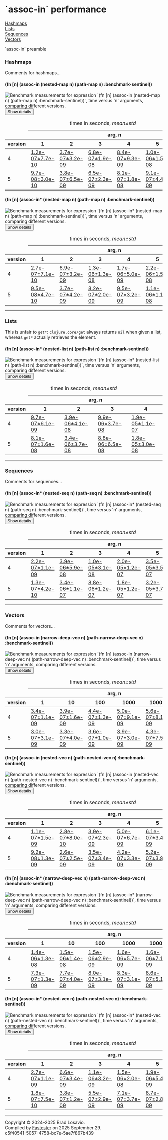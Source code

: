 
  <body>
    <h1>
      `assoc-in` performance
    </h1>
    <div>
      <a href="#group-0">Hashmaps</a><br>
      <a href="#group-1">Lists</a><br>
      <a href="#group-2">Sequences</a><br>
      <a href="#group-3">Vectors</a>
    </div>
    <div>
      <p>
        `assoc-in` preamble
      </p>
    </div>
    <section>
      <h3 id="group-0">
        Hashmaps
      </h3>
      <div>
        <p>
          Comments for hashmaps...
        </p>
      </div>
      <div>
        <h4 id="group-0-fexpr-0">
          (fn [n] (assoc-in (nested-map n) (path-map n) :benchmark-sentinel))
        </h4><img alt=
        "Benchmark measurements for expression `(fn [n] (assoc-in (nested-map n) (path-map n) :benchmark-sentinel))`, time versus &apos;n&apos; arguments, comparing different versions."
        src="img_assoc_in/group-0-fexpr-0.svg"><button class="collapser" type="button">Show details</button>
        <div class="collapsable">
          <table>
            <caption>
              times in seconds, <em>mean±std</em>
            </caption>
            <thead>
              <tr>
                <td></td>
                <th colspan="6">
                  arg, n
                </th>
              </tr>
              <tr>
                <th>
                  version
                </th>
                <th>
                  1
                </th>
                <th>
                  2
                </th>
                <th>
                  3
                </th>
                <th>
                  4
                </th>
                <th>
                  5
                </th>
                <th>
                  6
                </th>
              </tr>
            </thead>
            <tr>
              <td>
                4
              </td>
              <td>
                <a href="https://github.com/blosavio/fn_in/blob/main/resources/fn_in_performance/assoc_in/version 4/test-24.edn">1.2e-07±7.7e-10</a>
              </td>
              <td>
                <a href="https://github.com/blosavio/fn_in/blob/main/resources/fn_in_performance/assoc_in/version 4/test-25.edn">3.7e-07±3.2e-09</a>
              </td>
              <td>
                <a href="https://github.com/blosavio/fn_in/blob/main/resources/fn_in_performance/assoc_in/version 4/test-26.edn">6.8e-07±1.9e-08</a>
              </td>
              <td>
                <a href="https://github.com/blosavio/fn_in/blob/main/resources/fn_in_performance/assoc_in/version 4/test-27.edn">8.4e-07±9.3e-09</a>
              </td>
              <td>
                <a href="https://github.com/blosavio/fn_in/blob/main/resources/fn_in_performance/assoc_in/version 4/test-28.edn">1.0e-06±1.5e-08</a>
              </td>
              <td>
                <a href="https://github.com/blosavio/fn_in/blob/main/resources/fn_in_performance/assoc_in/version 4/test-29.edn">1.2e-06±1.1e-08</a>
              </td>
            </tr>
            <tr>
              <td>
                5
              </td>
              <td>
                <a href="https://github.com/blosavio/fn_in/blob/main/resources/fn_in_performance/assoc_in/version 5/test-24.edn">9.7e-08±3.0e-10</a>
              </td>
              <td>
                <a href="https://github.com/blosavio/fn_in/blob/main/resources/fn_in_performance/assoc_in/version 5/test-25.edn">3.8e-07±6.5e-09</a>
              </td>
              <td>
                <a href="https://github.com/blosavio/fn_in/blob/main/resources/fn_in_performance/assoc_in/version 5/test-26.edn">6.5e-07±2.3e-09</a>
              </td>
              <td>
                <a href="https://github.com/blosavio/fn_in/blob/main/resources/fn_in_performance/assoc_in/version 5/test-27.edn">8.1e-07±1.8e-08</a>
              </td>
              <td>
                <a href="https://github.com/blosavio/fn_in/blob/main/resources/fn_in_performance/assoc_in/version 5/test-28.edn">9.1e-07±4.4e-09</a>
              </td>
              <td>
                <a href="https://github.com/blosavio/fn_in/blob/main/resources/fn_in_performance/assoc_in/version 5/test-29.edn">1.0e-06±4.7e-09</a>
              </td>
            </tr>
          </table>
        </div>
        <h4 id="group-0-fexpr-1">
          (fn [n] (assoc-in* (nested-map n) (path-map n) :benchmark-sentinel))
        </h4><img alt=
        "Benchmark measurements for expression `(fn [n] (assoc-in* (nested-map n) (path-map n) :benchmark-sentinel))`, time versus &apos;n&apos; arguments, comparing different versions."
        src="img_assoc_in/group-0-fexpr-1.svg"><button class="collapser" type="button">Show details</button>
        <div class="collapsable">
          <table>
            <caption>
              times in seconds, <em>mean±std</em>
            </caption>
            <thead>
              <tr>
                <td></td>
                <th colspan="6">
                  arg, n
                </th>
              </tr>
              <tr>
                <th>
                  version
                </th>
                <th>
                  1
                </th>
                <th>
                  2
                </th>
                <th>
                  3
                </th>
                <th>
                  4
                </th>
                <th>
                  5
                </th>
                <th>
                  6
                </th>
              </tr>
            </thead>
            <tr>
              <td>
                4
              </td>
              <td>
                <a href="https://github.com/blosavio/fn_in/blob/main/resources/fn_in_performance/assoc_in/version 4/test-12.edn">2.7e-07±7.1e-10</a>
              </td>
              <td>
                <a href="https://github.com/blosavio/fn_in/blob/main/resources/fn_in_performance/assoc_in/version 4/test-13.edn">6.9e-07±3.2e-09</a>
              </td>
              <td>
                <a href="https://github.com/blosavio/fn_in/blob/main/resources/fn_in_performance/assoc_in/version 4/test-14.edn">1.3e-06±1.3e-08</a>
              </td>
              <td>
                <a href="https://github.com/blosavio/fn_in/blob/main/resources/fn_in_performance/assoc_in/version 4/test-15.edn">1.7e-06±5.0e-09</a>
              </td>
              <td>
                <a href="https://github.com/blosavio/fn_in/blob/main/resources/fn_in_performance/assoc_in/version 4/test-16.edn">2.2e-06±1.5e-08</a>
              </td>
              <td>
                <a href="https://github.com/blosavio/fn_in/blob/main/resources/fn_in_performance/assoc_in/version 4/test-17.edn">2.6e-06±9.1e-09</a>
              </td>
            </tr>
            <tr>
              <td>
                5
              </td>
              <td>
                <a href="https://github.com/blosavio/fn_in/blob/main/resources/fn_in_performance/assoc_in/version 5/test-12.edn">9.5e-08±4.7e-10</a>
              </td>
              <td>
                <a href="https://github.com/blosavio/fn_in/blob/main/resources/fn_in_performance/assoc_in/version 5/test-13.edn">3.7e-07±4.2e-09</a>
              </td>
              <td>
                <a href="https://github.com/blosavio/fn_in/blob/main/resources/fn_in_performance/assoc_in/version 5/test-14.edn">8.2e-07±2.0e-09</a>
              </td>
              <td>
                <a href="https://github.com/blosavio/fn_in/blob/main/resources/fn_in_performance/assoc_in/version 5/test-15.edn">9.5e-07±3.2e-09</a>
              </td>
              <td>
                <a href="https://github.com/blosavio/fn_in/blob/main/resources/fn_in_performance/assoc_in/version 5/test-16.edn">1.1e-06±1.1e-08</a>
              </td>
              <td>
                <a href="https://github.com/blosavio/fn_in/blob/main/resources/fn_in_performance/assoc_in/version 5/test-17.edn">1.2e-06±1.2e-08</a>
              </td>
            </tr>
          </table>
        </div>
      </div>
      <hr>
      <h3 id="group-1">
        Lists
      </h3>
      <div>
        <p>
          This is unfair to <code>get*</code>: <code>clojure.core/get</code> always returns <code>nil</code> when given a list, whereas <code>get*</code>
          actually retrieves the element.
        </p>
      </div>
      <div>
        <h4 id="group-1-fexpr-0">
          (fn [n] (assoc-in* (nested-list n) (path-list n) :benchmark-sentinel))
        </h4><img alt=
        "Benchmark measurements for expression `(fn [n] (assoc-in* (nested-list n) (path-list n) :benchmark-sentinel))`, time versus &apos;n&apos; arguments, comparing different versions."
        src="img_assoc_in/group-1-fexpr-0.svg"><button class="collapser" type="button">Show details</button>
        <div class="collapsable">
          <table>
            <caption>
              times in seconds, <em>mean±std</em>
            </caption>
            <thead>
              <tr>
                <td></td>
                <th colspan="4">
                  arg, n
                </th>
              </tr>
              <tr>
                <th>
                  version
                </th>
                <th>
                  1
                </th>
                <th>
                  2
                </th>
                <th>
                  3
                </th>
                <th>
                  4
                </th>
              </tr>
            </thead>
            <tr>
              <td>
                4
              </td>
              <td>
                <a href="https://github.com/blosavio/fn_in/blob/main/resources/fn_in_performance/assoc_in/version 4/test-42.edn">9.7e-07±6.1e-09</a>
              </td>
              <td>
                <a href="https://github.com/blosavio/fn_in/blob/main/resources/fn_in_performance/assoc_in/version 4/test-43.edn">3.9e-06±4.1e-08</a>
              </td>
              <td>
                <a href="https://github.com/blosavio/fn_in/blob/main/resources/fn_in_performance/assoc_in/version 4/test-44.edn">9.9e-06±3.7e-08</a>
              </td>
              <td>
                <a href="https://github.com/blosavio/fn_in/blob/main/resources/fn_in_performance/assoc_in/version 4/test-45.edn">1.9e-05±1.1e-07</a>
              </td>
            </tr>
            <tr>
              <td>
                5
              </td>
              <td>
                <a href="https://github.com/blosavio/fn_in/blob/main/resources/fn_in_performance/assoc_in/version 5/test-42.edn">8.1e-07±1.6e-08</a>
              </td>
              <td>
                <a href="https://github.com/blosavio/fn_in/blob/main/resources/fn_in_performance/assoc_in/version 5/test-43.edn">3.4e-06±3.7e-08</a>
              </td>
              <td>
                <a href="https://github.com/blosavio/fn_in/blob/main/resources/fn_in_performance/assoc_in/version 5/test-44.edn">8.8e-06±6.5e-08</a>
              </td>
              <td>
                <a href="https://github.com/blosavio/fn_in/blob/main/resources/fn_in_performance/assoc_in/version 5/test-45.edn">1.8e-05±3.0e-08</a>
              </td>
            </tr>
          </table>
        </div>
      </div>
      <hr>
      <h3 id="group-2">
        Sequences
      </h3>
      <div>
        <p>
          Comments for sequences...
        </p>
      </div>
      <div>
        <h4 id="group-2-fexpr-0">
          (fn [n] (assoc-in* (nested-seq n) (path-seq n) :benchmark-sentinel))
        </h4><img alt=
        "Benchmark measurements for expression `(fn [n] (assoc-in* (nested-seq n) (path-seq n) :benchmark-sentinel))`, time versus &apos;n&apos; arguments, comparing different versions."
        src="img_assoc_in/group-2-fexpr-0.svg"><button class="collapser" type="button">Show details</button>
        <div class="collapsable">
          <table>
            <caption>
              times in seconds, <em>mean±std</em>
            </caption>
            <thead>
              <tr>
                <td></td>
                <th colspan="6">
                  arg, n
                </th>
              </tr>
              <tr>
                <th>
                  version
                </th>
                <th>
                  1
                </th>
                <th>
                  2
                </th>
                <th>
                  3
                </th>
                <th>
                  4
                </th>
                <th>
                  5
                </th>
                <th>
                  6
                </th>
              </tr>
            </thead>
            <tr>
              <td>
                4
              </td>
              <td>
                <a href="https://github.com/blosavio/fn_in/blob/main/resources/fn_in_performance/assoc_in/version 4/test-30.edn">2.2e-07±1.1e-09</a>
              </td>
              <td>
                <a href="https://github.com/blosavio/fn_in/blob/main/resources/fn_in_performance/assoc_in/version 4/test-31.edn">3.9e-06±5.9e-08</a>
              </td>
              <td>
                <a href="https://github.com/blosavio/fn_in/blob/main/resources/fn_in_performance/assoc_in/version 4/test-32.edn">1.0e-05±3.1e-08</a>
              </td>
              <td>
                <a href="https://github.com/blosavio/fn_in/blob/main/resources/fn_in_performance/assoc_in/version 4/test-33.edn">2.0e-05±1.2e-07</a>
              </td>
              <td>
                <a href="https://github.com/blosavio/fn_in/blob/main/resources/fn_in_performance/assoc_in/version 4/test-34.edn">3.5e-05±3.5e-07</a>
              </td>
              <td>
                <a href="https://github.com/blosavio/fn_in/blob/main/resources/fn_in_performance/assoc_in/version 4/test-35.edn">5.4e-05±2.2e-07</a>
              </td>
            </tr>
            <tr>
              <td>
                5
              </td>
              <td>
                <a href="https://github.com/blosavio/fn_in/blob/main/resources/fn_in_performance/assoc_in/version 5/test-30.edn">1.3e-07±4.2e-10</a>
              </td>
              <td>
                <a href="https://github.com/blosavio/fn_in/blob/main/resources/fn_in_performance/assoc_in/version 5/test-31.edn">3.4e-06±1.1e-07</a>
              </td>
              <td>
                <a href="https://github.com/blosavio/fn_in/blob/main/resources/fn_in_performance/assoc_in/version 5/test-32.edn">8.8e-06±1.2e-07</a>
              </td>
              <td>
                <a href="https://github.com/blosavio/fn_in/blob/main/resources/fn_in_performance/assoc_in/version 5/test-33.edn">1.8e-05±1.2e-07</a>
              </td>
              <td>
                <a href="https://github.com/blosavio/fn_in/blob/main/resources/fn_in_performance/assoc_in/version 5/test-34.edn">3.2e-05±3.7e-07</a>
              </td>
              <td>
                <a href="https://github.com/blosavio/fn_in/blob/main/resources/fn_in_performance/assoc_in/version 5/test-35.edn">5.2e-05±1.1e-06</a>
              </td>
            </tr>
          </table>
        </div>
      </div>
      <hr>
      <h3 id="group-3">
        Vectors
      </h3>
      <div>
        <p>
          Comments for vectors...
        </p>
      </div>
      <div>
        <h4 id="group-3-fexpr-0">
          (fn [n] (assoc-in (narrow-deep-vec n) (path-narrow-deep-vec n) :benchmark-sentinel))
        </h4><img alt=
        "Benchmark measurements for expression `(fn [n] (assoc-in (narrow-deep-vec n) (path-narrow-deep-vec n) :benchmark-sentinel))`, time versus &apos;n&apos; arguments, comparing different versions."
        src="img_assoc_in/group-3-fexpr-0.svg"><button class="collapser" type="button">Show details</button>
        <div class="collapsable">
          <table>
            <caption>
              times in seconds, <em>mean±std</em>
            </caption>
            <thead>
              <tr>
                <td></td>
                <th colspan="6">
                  arg, n
                </th>
              </tr>
              <tr>
                <th>
                  version
                </th>
                <th>
                  1
                </th>
                <th>
                  10
                </th>
                <th>
                  100
                </th>
                <th>
                  1000
                </th>
                <th>
                  10000
                </th>
                <th>
                  100000
                </th>
              </tr>
            </thead>
            <tr>
              <td>
                4
              </td>
              <td>
                <a href="https://github.com/blosavio/fn_in/blob/main/resources/fn_in_performance/assoc_in/version 4/test-18.edn">3.4e-07±1.1e-09</a>
              </td>
              <td>
                <a href="https://github.com/blosavio/fn_in/blob/main/resources/fn_in_performance/assoc_in/version 4/test-19.edn">3.9e-07±1.6e-09</a>
              </td>
              <td>
                <a href="https://github.com/blosavio/fn_in/blob/main/resources/fn_in_performance/assoc_in/version 4/test-20.edn">4.4e-07±1.3e-09</a>
              </td>
              <td>
                <a href="https://github.com/blosavio/fn_in/blob/main/resources/fn_in_performance/assoc_in/version 4/test-21.edn">5.0e-07±9.1e-09</a>
              </td>
              <td>
                <a href="https://github.com/blosavio/fn_in/blob/main/resources/fn_in_performance/assoc_in/version 4/test-22.edn">5.6e-07±8.1e-09</a>
              </td>
              <td>
                <a href="https://github.com/blosavio/fn_in/blob/main/resources/fn_in_performance/assoc_in/version 4/test-23.edn">6.0e-07±8.2e-09</a>
              </td>
            </tr>
            <tr>
              <td>
                5
              </td>
              <td>
                <a href="https://github.com/blosavio/fn_in/blob/main/resources/fn_in_performance/assoc_in/version 5/test-18.edn">3.0e-07±3.1e-09</a>
              </td>
              <td>
                <a href="https://github.com/blosavio/fn_in/blob/main/resources/fn_in_performance/assoc_in/version 5/test-19.edn">3.3e-07±4.0e-09</a>
              </td>
              <td>
                <a href="https://github.com/blosavio/fn_in/blob/main/resources/fn_in_performance/assoc_in/version 5/test-20.edn">3.6e-07±1.0e-09</a>
              </td>
              <td>
                <a href="https://github.com/blosavio/fn_in/blob/main/resources/fn_in_performance/assoc_in/version 5/test-21.edn">3.9e-07±3.0e-09</a>
              </td>
              <td>
                <a href="https://github.com/blosavio/fn_in/blob/main/resources/fn_in_performance/assoc_in/version 5/test-22.edn">4.3e-07±7.5e-09</a>
              </td>
              <td>
                <a href="https://github.com/blosavio/fn_in/blob/main/resources/fn_in_performance/assoc_in/version 5/test-23.edn">4.4e-07±7.0e-09</a>
              </td>
            </tr>
          </table>
        </div>
        <h4 id="group-3-fexpr-1">
          (fn [n] (assoc-in (nested-vec n) (path-nested-vec n) :benchmark-sentinel))
        </h4><img alt=
        "Benchmark measurements for expression `(fn [n] (assoc-in (nested-vec n) (path-nested-vec n) :benchmark-sentinel))`, time versus &apos;n&apos; arguments, comparing different versions."
        src="img_assoc_in/group-3-fexpr-1.svg"><button class="collapser" type="button">Show details</button>
        <div class="collapsable">
          <table>
            <caption>
              times in seconds, <em>mean±std</em>
            </caption>
            <thead>
              <tr>
                <td></td>
                <th colspan="6">
                  arg, n
                </th>
              </tr>
              <tr>
                <th>
                  version
                </th>
                <th>
                  1
                </th>
                <th>
                  2
                </th>
                <th>
                  3
                </th>
                <th>
                  4
                </th>
                <th>
                  5
                </th>
                <th>
                  6
                </th>
              </tr>
            </thead>
            <tr>
              <td>
                4
              </td>
              <td>
                <a href="https://github.com/blosavio/fn_in/blob/main/resources/fn_in_performance/assoc_in/version 4/test-36.edn">1.1e-07±1.5e-09</a>
              </td>
              <td>
                <a href="https://github.com/blosavio/fn_in/blob/main/resources/fn_in_performance/assoc_in/version 4/test-37.edn">2.8e-07±8.0e-10</a>
              </td>
              <td>
                <a href="https://github.com/blosavio/fn_in/blob/main/resources/fn_in_performance/assoc_in/version 4/test-38.edn">3.9e-07±2.3e-09</a>
              </td>
              <td>
                <a href="https://github.com/blosavio/fn_in/blob/main/resources/fn_in_performance/assoc_in/version 4/test-39.edn">5.0e-07±6.7e-09</a>
              </td>
              <td>
                <a href="https://github.com/blosavio/fn_in/blob/main/resources/fn_in_performance/assoc_in/version 4/test-40.edn">6.1e-07±3.4e-09</a>
              </td>
              <td>
                <a href="https://github.com/blosavio/fn_in/blob/main/resources/fn_in_performance/assoc_in/version 4/test-41.edn">7.3e-07±3.0e-09</a>
              </td>
            </tr>
            <tr>
              <td>
                5
              </td>
              <td>
                <a href="https://github.com/blosavio/fn_in/blob/main/resources/fn_in_performance/assoc_in/version 5/test-36.edn">9.2e-08±1.3e-09</a>
              </td>
              <td>
                <a href="https://github.com/blosavio/fn_in/blob/main/resources/fn_in_performance/assoc_in/version 5/test-37.edn">2.6e-07±2.5e-09</a>
              </td>
              <td>
                <a href="https://github.com/blosavio/fn_in/blob/main/resources/fn_in_performance/assoc_in/version 5/test-38.edn">3.5e-07±3.4e-09</a>
              </td>
              <td>
                <a href="https://github.com/blosavio/fn_in/blob/main/resources/fn_in_performance/assoc_in/version 5/test-39.edn">4.2e-07±3.3e-09</a>
              </td>
              <td>
                <a href="https://github.com/blosavio/fn_in/blob/main/resources/fn_in_performance/assoc_in/version 5/test-40.edn">5.2e-07±3.9e-09</a>
              </td>
              <td>
                <a href="https://github.com/blosavio/fn_in/blob/main/resources/fn_in_performance/assoc_in/version 5/test-41.edn">6.1e-07±1.1e-08</a>
              </td>
            </tr>
          </table>
        </div>
        <h4 id="group-3-fexpr-2">
          (fn [n] (assoc-in* (narrow-deep-vec n) (path-narrow-deep-vec n) :benchmark-sentinel))
        </h4><img alt=
        "Benchmark measurements for expression `(fn [n] (assoc-in* (narrow-deep-vec n) (path-narrow-deep-vec n) :benchmark-sentinel))`, time versus &apos;n&apos; arguments, comparing different versions."
        src="img_assoc_in/group-3-fexpr-2.svg"><button class="collapser" type="button">Show details</button>
        <div class="collapsable">
          <table>
            <caption>
              times in seconds, <em>mean±std</em>
            </caption>
            <thead>
              <tr>
                <td></td>
                <th colspan="6">
                  arg, n
                </th>
              </tr>
              <tr>
                <th>
                  version
                </th>
                <th>
                  1
                </th>
                <th>
                  10
                </th>
                <th>
                  100
                </th>
                <th>
                  1000
                </th>
                <th>
                  10000
                </th>
                <th>
                  100000
                </th>
              </tr>
            </thead>
            <tr>
              <td>
                4
              </td>
              <td>
                <a href="https://github.com/blosavio/fn_in/blob/main/resources/fn_in_performance/assoc_in/version 4/test-6.edn">1.4e-06±1.3e-08</a>
              </td>
              <td>
                <a href="https://github.com/blosavio/fn_in/blob/main/resources/fn_in_performance/assoc_in/version 4/test-7.edn">1.5e-06±1.4e-08</a>
              </td>
              <td>
                <a href="https://github.com/blosavio/fn_in/blob/main/resources/fn_in_performance/assoc_in/version 4/test-8.edn">1.5e-06±2.9e-09</a>
              </td>
              <td>
                <a href="https://github.com/blosavio/fn_in/blob/main/resources/fn_in_performance/assoc_in/version 4/test-9.edn">1.6e-06±5.7e-09</a>
              </td>
              <td>
                <a href="https://github.com/blosavio/fn_in/blob/main/resources/fn_in_performance/assoc_in/version 4/test-10.edn">1.6e-06±7.1e-09</a>
              </td>
              <td>
                <a href="https://github.com/blosavio/fn_in/blob/main/resources/fn_in_performance/assoc_in/version 4/test-11.edn">1.7e-06±8.2e-09</a>
              </td>
            </tr>
            <tr>
              <td>
                5
              </td>
              <td>
                <a href="https://github.com/blosavio/fn_in/blob/main/resources/fn_in_performance/assoc_in/version 5/test-6.edn">7.3e-07±1.3e-09</a>
              </td>
              <td>
                <a href="https://github.com/blosavio/fn_in/blob/main/resources/fn_in_performance/assoc_in/version 5/test-7.edn">7.7e-07±4.0e-09</a>
              </td>
              <td>
                <a href="https://github.com/blosavio/fn_in/blob/main/resources/fn_in_performance/assoc_in/version 5/test-8.edn">8.0e-07±3.1e-09</a>
              </td>
              <td>
                <a href="https://github.com/blosavio/fn_in/blob/main/resources/fn_in_performance/assoc_in/version 5/test-9.edn">8.3e-07±3.1e-09</a>
              </td>
              <td>
                <a href="https://github.com/blosavio/fn_in/blob/main/resources/fn_in_performance/assoc_in/version 5/test-10.edn">8.6e-07±5.1e-09</a>
              </td>
              <td>
                <a href="https://github.com/blosavio/fn_in/blob/main/resources/fn_in_performance/assoc_in/version 5/test-11.edn">9.0e-07±1.5e-08</a>
              </td>
            </tr>
          </table>
        </div>
        <h4 id="group-3-fexpr-3">
          (fn [n] (assoc-in* (nested-vec n) (path-nested-vec n) :benchmark-sentinel))
        </h4><img alt=
        "Benchmark measurements for expression `(fn [n] (assoc-in* (nested-vec n) (path-nested-vec n) :benchmark-sentinel))`, time versus &apos;n&apos; arguments, comparing different versions."
        src="img_assoc_in/group-3-fexpr-3.svg"><button class="collapser" type="button">Show details</button>
        <div class="collapsable">
          <table>
            <caption>
              times in seconds, <em>mean±std</em>
            </caption>
            <thead>
              <tr>
                <td></td>
                <th colspan="6">
                  arg, n
                </th>
              </tr>
              <tr>
                <th>
                  version
                </th>
                <th>
                  1
                </th>
                <th>
                  2
                </th>
                <th>
                  3
                </th>
                <th>
                  4
                </th>
                <th>
                  5
                </th>
                <th>
                  6
                </th>
              </tr>
            </thead>
            <tr>
              <td>
                4
              </td>
              <td>
                <a href="https://github.com/blosavio/fn_in/blob/main/resources/fn_in_performance/assoc_in/version 4/test-0.edn">2.7e-07±1.1e-09</a>
              </td>
              <td>
                <a href="https://github.com/blosavio/fn_in/blob/main/resources/fn_in_performance/assoc_in/version 4/test-1.edn">6.6e-07±3.4e-09</a>
              </td>
              <td>
                <a href="https://github.com/blosavio/fn_in/blob/main/resources/fn_in_performance/assoc_in/version 4/test-2.edn">1.1e-06±3.2e-09</a>
              </td>
              <td>
                <a href="https://github.com/blosavio/fn_in/blob/main/resources/fn_in_performance/assoc_in/version 4/test-3.edn">1.5e-06±2.0e-08</a>
              </td>
              <td>
                <a href="https://github.com/blosavio/fn_in/blob/main/resources/fn_in_performance/assoc_in/version 4/test-4.edn">1.9e-06±5.4e-09</a>
              </td>
              <td>
                <a href="https://github.com/blosavio/fn_in/blob/main/resources/fn_in_performance/assoc_in/version 4/test-5.edn">2.3e-06±1.1e-08</a>
              </td>
            </tr>
            <tr>
              <td>
                5
              </td>
              <td>
                <a href="https://github.com/blosavio/fn_in/blob/main/resources/fn_in_performance/assoc_in/version 5/test-0.edn">1.8e-07±7.5e-10</a>
              </td>
              <td>
                <a href="https://github.com/blosavio/fn_in/blob/main/resources/fn_in_performance/assoc_in/version 5/test-1.edn">3.8e-07±1.2e-09</a>
              </td>
              <td>
                <a href="https://github.com/blosavio/fn_in/blob/main/resources/fn_in_performance/assoc_in/version 5/test-2.edn">5.5e-07±2.9e-09</a>
              </td>
              <td>
                <a href="https://github.com/blosavio/fn_in/blob/main/resources/fn_in_performance/assoc_in/version 5/test-3.edn">7.1e-07±3.7e-09</a>
              </td>
              <td>
                <a href="https://github.com/blosavio/fn_in/blob/main/resources/fn_in_performance/assoc_in/version 5/test-4.edn">8.7e-07±2.8e-09</a>
              </td>
              <td>
                <a href="https://github.com/blosavio/fn_in/blob/main/resources/fn_in_performance/assoc_in/version 5/test-5.edn">1.0e-06±3.1e-09</a>
              </td>
            </tr>
          </table>
        </div>
      </div>
      <hr>
    </section>
    <p id="page-footer">
      Copyright © 2024–2025 Brad Losavio.<br>
      Compiled by <a href="https://github.com/blosavio/Fastester">Fastester</a> on 2025 September 29.<span id="uuid"><br>
      c5f40541-5057-4758-bc7e-5ae7f867b439</span>
    </p>
  </body>
</html>
